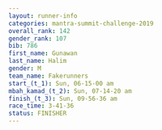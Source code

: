 ```yaml
---
layout: runner-info 
categories: mantra-summit-challenge-2019 
overall_rank: 142
gender_rank: 107
bib: 786
first_name: Gunawan
last_name: Halim
gender: M
team_name: Fakerunners
start_(t_1): Sun, 06-15-00 am
mbah_kamad_(t_2): Sun, 07-14-20 am
finish_(t_3): Sun, 09-56-36 am
race_time: 3-41-36
status: FINISHER
---
```

